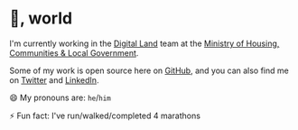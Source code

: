 # 👋, world

I'm currently working in the [Digital Land](https://digital-land.github.io/) team at the [Ministry of Housing, Communities & Local Government](https://www.gov.uk/government/organisations/ministry-of-housing-communities-and-local-government).

Some of my work is open source here on [GitHub](https://github.com/jakemulley), and you can also find me on [Twitter](https://twitter.com/carboia) and [LinkedIn](https://linkedin.com/in/jakemulley).

😄 My pronouns are: `he`/`him`

⚡ Fun fact: I've run/walked/completed 4 marathons

